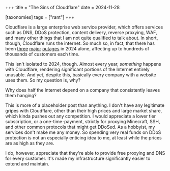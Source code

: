 +++
title = "The Sins of Cloudflare"
date = 2024-11-28

[taxonomies]
tags = ["rant"]
+++

Cloudflare is a large enterprise web service provider, which offers services such as DNS, DDoS protection, content delivery, reverse proxying, WAF, and many other things that I am not quite qualified to talk about. In short, though, Cloudflare runs the internet. So much so, in fact, that there has been [three](https://blog.cloudflare.com/cloudflare-incident-on-september-17-2024) [major](https://blog.cloudflare.com/cloudflare-incident-on-november-14-2024-resulting-in-lost-logs) [outages](https://blog.cloudflare.com/cloudflare-incident-on-june-20-2024) in 2024 alone, affecting up to hundreds of thousands of customers each time.

This isn't isolated to 2024, though. Almost every year, *something* happens with Cloudflare, rendering significant portions of the Internet entirely unusable. And yet, despite this, basically every company with a website uses them. So my question is, why?

Why does half the Internet depend on a company that consistently leaves them hanging?

<!-- more -->

This is more of a placeholder post than anything. I don't have any legitimate gripes with Cloudflare, other than their high prices and large market share, which kinda pushes out any competition. I would appreciate a lower tier subscription, or a one-time-payment, strictly for proxying Minecraft, SSH, and other common protocols that might get DDoSed. As a hobbyist, my services don't make me any money. So spending very real funds on DDoS protection is not an especially enticing idea to me, at least while the prices are as high as they are.

I do, however, appreciate that they're able to provide free proxying and DNS for every customer. It's made my infrastructure significantly easier to extend and maintain.
